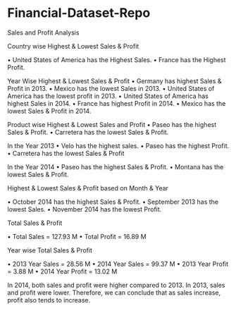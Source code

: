 # Financial-Dataset-Repo
Sales and Profit Analysis

Country wise Highest & Lowest Sales & Profit 

•	United States of America has the Highest Sales.
•	France has the Highest Profit.

Year Wise Highest & Lowest Sales & Profit
•	Germany has highest Sales & Profit in 2013.
•	Mexico has the lowest Sales in 2013.
•	United States of America has the lowest profit in 2013.
•	United States of America has highest Sales in 2014.
•	France has highest Profit in 2014.
•	Mexico has the lowest Sales & Profit in 2014.

Product wise Highest & Lowest Sales and Profit
•	Paseo has the highest Sales & Profit.
•	Carretera has the lowest Sales & Profit.

In the Year 2013
•	Velo has the highest sales.
•	Paseo has the highest Profit.
•	Carretera has the lowest Sales & Profit

In the Year 2014
•	Paseo has the highest Sales & Profit.
•	Montana has the lowest Sales & Profit.

Highest & Lowest Sales & Profit based on Month & Year

•	October 2014 has the highest Sales & Profit.
•	September 2013 has the lowest Sales.
•	November 2014 has the lowest Profit.

Total Sales & Profit

•	Total Sales = 127.93 M
•	Total Profit = 16.89 M


Year wise Total Sales & Profit

•	2013 Year Sales = 28.56 M
•	2014 Year Sales = 99.37 M 
•	2013 Year Profit = 3.88 M
•	2014 Year Profit = 13.02 M

In 2014, both sales and profit were higher compared to 2013. In 2013, sales and profit were lower.
Therefore, we can conclude that as sales increase, profit also tends to increase.


